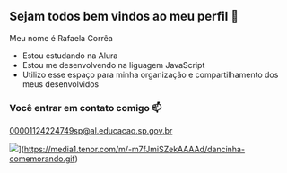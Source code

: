 ## Sejam todos bem vindos ao meu perfil 💚

Meu nome é Rafaela Corrêa

- Estou estudando na Alura
- Estou me desenvolvendo na liguagem JavaScript
- Utilizo esse espaço para minha organização e compartilhamento dos meus desenvolvidos

### Você entrar em contato comigo 📫

00001124224749sp@al.educacao.sp.gov.br

![]([)](https://media1.tenor.com/m/-m7fJmiSZekAAAAd/dancinha-comemorando.gif)
